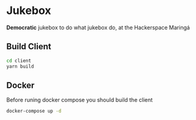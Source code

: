 # Jukebox

__Democratic__ jukebox to do what jukebox do, at the Hackerspace Maringá

## Build Client

```bash
cd client
yarn build
```

## Docker

Before runing docker compose you should build the client

```bash
docker-compose up -d
```
